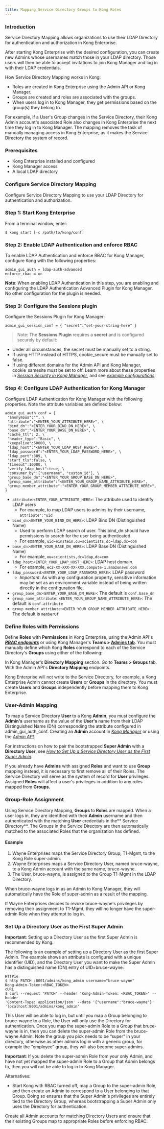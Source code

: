 ```yaml
---
title: Mapping Service Directory Groups to Kong Roles
---
```


### Introduction

Service Directory Mapping allows organizations to use their LDAP Directory for authentication and authorization in Kong Enterprise.

After starting Kong Enterprise with the desired configuration, you can create new Admins whose usernames match those in your LDAP directory. Those users will then be able to accept invitations to join Kong Manager and log in with their LDAP credentials.

How Service Directory Mapping works in Kong:
* Roles are created in Kong Enterprise using the Admin API or Kong Manager.
* Groups are created and roles are associated with the groups.
* When users log in to Kong Manager, they get permissions based on the group(s) they belong to.

For example, if a User's Group changes in the Service Directory, their Kong Admin account's associated Role also changes in Kong Enterprise the next time they log in to Kong Manager. The mapping removes the task of manually managing access in Kong Enterprise, as it makes the Service Directory the system of record.

### Prerequisites

* Kong Enterprise installed and configured
* Kong Manager access
* A local LDAP directory

### Configure Service Directory Mapping

Configure Service Directory Mapping to use your LDAP Directory for authentication and authorization. 

### Step 1: Start Kong Enterprise

From a terminal window, enter:

```
$ kong start [-c /path/to/kong/conf]
```

### Step 2: Enable LDAP Authentication and enforce RBAC

To enable LDAP Authentication and enforce RBAC for Kong Manager, configure Kong with the following properties:

```
admin_gui_auth = ldap-auth-advanced
enforce_rbac = on
```

**Note**: When enabling LDAP Authentication in this step, you are enabling and configuring the LDAP Authentication Advanced Plugin for Kong Manager. No other configuration for the plugin is needed.

### Step 3: Configure the Sessions plugin

Configure the Sessions Plugin for Kong Manager:

```
admin_gui_session_conf = { "secret":"set-your-string-here" }
```

>Note: The **Sessions Plugin** requires a **secret** and is configured securely by default:

* Under all circumstances, the secret must be manually set to a string.
*  If using HTTP instead of HTTPS, cookie_secure must be manually set to false.
*  If using different domains for the Admin API and Kong Manager, cookie_samesite must be set to off. Learn more about these properties in [_Session Security in Kong Manager_](https://docs.konghq.com/enterprise/0.36-x/kong-manager/authentication/sessions/#session-security), and see [_example configurations_](https://docs.konghq.com/enterprise/0.36-x/kong-manager/authentication/sessions/#example-configurations).

### Step 4: Configure LDAP Authentication for Kong Manager

Configure LDAP Authentication for Kong Manager with the following properties. Note the attribute variables are defined below:

```
admin_gui_auth_conf = { 
 "anonymous":"", \
 "attribute":"<ENTER_YOUR_ATTRIBUTE_HERE>", \
 "bind_dn":"<ENTER_YOUR_BIND_DN_HERE>", \
 "base_dn":"<ENTER_YOUR_BASE_DN_HERE>", \
 "cache_ttl": 2, \
 "header_type":"Basic", \
 "keepalive":60000, \
 "ldap_host":"<ENTER_YOUR_LDAP_HOST_HERE>", \
 "ldap_password":"<ENTER_YOUR_LDAP_PASSWORD_HERE>", \
 "ldap_port":389, \
 "start_tls":false, \
 "timeout":10000, \
 "verify_ldap_host":true, \
 "consumer_by":["username", "custom_id"], \
 "group_base_dn":"<ENTER_YOUR_GROUP_BASE_DN_HERE>",
 "group_name_attribute":"<ENTER_YOUR_GROUP_NAME_ATTRIBUTE_HERE>",
 "group_member_attribute":"<ENTER_YOUR_GROUP_MEMBER_ATTRIBUTE_HERE>",
}
```

* `attribute`:`<ENTER_YOUR_ATTRIBUTE_HERE>`: The attribute used to identify LDAP users
    * For example, to map LDAP users to admins by their username, `attribute":"uid`
* `bind_dn`:`<ENTER_YOUR_BIND_DN_HERE>`: LDAP Bind DN (Distinguished Name)
    * Used to perform LDAP search of user. This bind_dn should have permissions to search for the user being authenticated.
    * For example, `uid=einstein,ou=scientists,dc=ldap,dc=com`
* `base_dn`:`<ENTER_YOUR_BASE_DN_HERE>`: LDAP Base DN (Distinguished Name)
    * For example, `ou=scientists,dc=ldap,dc=com`
* `ldap_host`:`<ENTER_YOUR_LDAP_HOST_HERE>`: LDAP host domain.
    * For example, `ec2-XX-XXX-XX-XXX.compute-1.amazonaws.com`
* `ldap_password`:`<ENTER_YOUR_LDAP_PASSWORD_HERE>`: LDAP password
    * *Important*: As with any configuration property, sensitive information may be set as an environment variable instead of being written directly in the configuration file.
* `group_base_dn`:`<ENTER_YOUR_BASE_DN_HERE>`: The default is `conf.base_dn`
* `group_name_attribute`: `<ENTER_YOUR_GROUP_NAME_ATTRIBUTE_HERE>`: The default is `conf.attribute`
* `group_member_attribute`:`<ENTER_YOUR_GROUP_MEMBER_ATTRIBUTE_HERE>`: The default is `memberOf`

### Define Roles with Permissions 

Define **Roles** with **Permissions** in Kong Enterprise, using the Admin API's [**_RBAC endpoints_**](https://docs.konghq.com/enterprise/latest/admin-api/rbac/reference/#update-or-create-a-role) or using Kong Manager's **Teams > [Admins tab](https://docs.konghq.com/enterprise/latest/kong-manager/administration/admins/invite/#using-the-organization-page-to-manage-users)**. You must manually define which Kong **Roles** correspond to each of the Service Directory's **Groups** using either of the following:

In Kong Manager's **Directory Mapping** section. Go to **Teams > Groups** tab.
With the Admin API's **Directory Mapping** endpoints.

Kong Enterprise will not write to the Service Directory, for example, a Kong Enterprise Admin cannot create **Users** or **Groups** in the directory. You must create **Users** and **Groups** independently before mapping them to Kong Enterprise.

### User-Admin Mapping

To map a Service Directory **User** to a Kong **Admin**, you must configure the **Admin's** username as the value of the **User's** name from their LDAP Distinguished Name (DN) corresponding the attribute configured in admin_gui_auth_conf. Creating an **Admin** account in [_Kong Manager_](https://docs.konghq.com/enterprise/latest/getting-started/add-admin/) or using the [_Admin API_](https://docs.konghq.com/enterprise/latest/admin-api/admins/reference/#invite-an-admin).

For instructions on how to pair the bootstrapped **Super Admin** with a **Directory User**, see [_How to Set Up a Service Directory User as the First Super Admin_](https://github.com/Kong/docs.konghq.com-private/diffs/0?base_sha=51610257bfe352f3848bc43a98afb75c78951603&commentable=true&pull_number=339&sha1=51610257bfe352f3848bc43a98afb75c78951603&sha2=e8fcb3b1020e46603edee2c28bec7f20e4c61c94&short_path=8fcaf76&unchanged=expanded&utf8=%E2%9C%93#how-to-set-up-a-directory-user-as-the-first-super-admin).

If you already have **Admins** with assigned **Roles** and want to use **Group** mapping instead, it is necessary to first remove all of their Roles. The Service Directory will serve as the system of record for **User** privileges. Assigned **Roles** will affect a user's privileges in addition to any roles mapped from **Groups.**

### Group-Role Assignment

Using Service Directory Mapping, **Groups** to **Roles** are mapped. When a user logs in, they are identified with their **Admin** username and then authenticated with the matching **User** credentials in the** Service Directory**. The Groups in the Service Directory are then automatically matched to the associated Roles that the organization has defined.

#### Example

1. Wayne Enterprises maps the Service Directory Group, T1-Mgmt, to the Kong Role super-admin.
2. Wayne Enterprises maps a Service Directory User, named bruce-wayne, to a Kong Admin account with the same name, bruce-wayne.
3. The User, bruce-wayne, is assigned to the Group T1-Mgmt in the LDAP Directory.


When bruce-wayne logs in as an Admin to Kong Manager, they will automatically have the Role of super-admin as a result of the mapping.

If Wayne Enterprises decides to revoke bruce-wayne's privileges by removing their assignment to T1-Mgmt, they will no longer have the super-admin Role when they attempt to log in.

### Set Up a Directory User as the First Super Admin

**Important**: Setting up a Directory User as the first Super Admin is recommended by Kong. 


The following is an example of setting up a Directory User as the first Super Admin. 
The example shows an attribute is configured with a unique identifier (UID), and the Directory User you want to make the Super Admin has a distinguished name (DN) entry of UID=bruce-wayne:

```
HTTPie
$ http PATCH :8001/admins/kong_admin username="bruce-wayne"
Kong-Admin-Token:<RBAC_TOKEN>
cURL
$ curl --request 'PATCH' --header 'Kong-Admin-Token: <RBAC_TOKEN>' --header
'Content-Type: application/json' --data '{"username":"bruce-wayne"}'
'localhost:8001/admins/kong_admin'
```

This User will be able to log in, but until you map a Group belonging to bruce-wayne to a Role, the User will only use the Directory for authentication. Once you map the super-admin Role to a Group that bruce-wayne is in, then you can delete the super-admin Role from the bruce-wayne Admin. Note the group you pick needs to be “super” in your directory, otherwise as other admins log in with a generic group, for example the “employee” group, they will also become super-admins.

**Important**: If you delete the super-admin Role from your only Admin, and have not yet mapped the super-admin Role to a Group that Admin belongs to, then you will not be able to log in to Kong Manager.

Alternatives:

* Start Kong with RBAC turned off, map a Group to the super-admin Role, and then create an Admin to correspond to a User belonging to that Group. Doing so ensures that the Super Admin's privileges are entirely tied to the Directory Group, whereas bootstrapping a Super Admin only uses the Directory for authentication.

Create all Admin accounts for matching Directory Users and ensure that their existing Groups map to appropriate Roles before enforcing RBAC.




